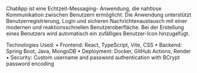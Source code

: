 ChatApp ist eine Echtzeit-Messaging-
Anwendung, die nahtlose Kommunikation
zwischen Benutzern ermöglicht. Die Anwendung
unterstützt Benutzerregistrierung, Login und
sicheren Nachrichtenaustausch mit einer
modernen und reaktionsschnellen
Benutzeroberfläche.
Bei der Erstellung eines Benutzers wird
automatisch ein zufälliges Benutzer-Icon
hinzugefügt.

Technologies Used:
• Frontend: React, TypeScript, Vite, CSS
• Backend: Spring Boot, Java, MongoDB
• Deployment: Docker, GitHub Actions,
  Render
• Security: Custom username and password
  authentication with BCrypt password
  encoding
